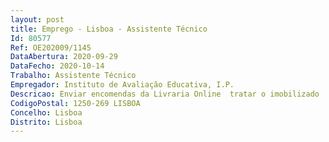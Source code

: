```yaml
--- 
layout: post
title: Emprego - Lisboa - Assistente Técnico
Id: 80577
Ref: OE202009/1145
DataAbertura: 2020-09-29
DataFecho: 2020-10-14
Trabalho: Assistente Técnico
Empregador: Instituto de Avaliação Educativa, I.P.
Descricao: Enviar encomendas da Livraria Online  tratar o imobilizado  instruir processos de despesa  garantir a organização do arquivo corrente da receita e despesa  apoiar nas demais tarefas cometidas à Divisão de Gestão e Administração do IAVE.
CodigoPostal: 1250-269 LISBOA
Concelho: Lisboa
Distrito: Lisboa
--- 
```

